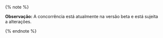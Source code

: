 {% note %}

**Observação:** A concorrência está atualmente na versão beta e está sujeita a alterações.

{% endnote %}

